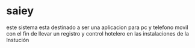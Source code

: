 # saiey
este sistema esta destinado a ser una aplicacion para pc y telefono movil con el fin de llevar un registro y control hotelero en las instalaciones de la Instución
